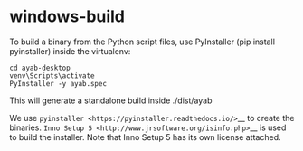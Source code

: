 # windows-build

To build a binary from the Python script files, use PyInstaller (pip install pyinstaller) inside the virtualenv:

    cd ayab-desktop
    venv\Scripts\activate
    PyInstaller -y ayab.spec

This will generate a standalone build inside ./dist/ayab

We use `pyinstaller <https://pyinstaller.readthedocs.io/>`__ to create the
binaries.
`Inno Setup 5 <http://www.jrsoftware.org/isinfo.php>`__ is used to build the
installer. Note that Inno Setup 5 has its own license attached.
